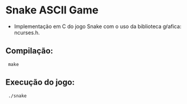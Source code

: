 # Snake ASCII Game
 * Implementação em C do jogo Snake com o uso da biblioteca gŕafica: ncurses.h.

## Compilação:
     make

## Execução do jogo:
     ./snake
